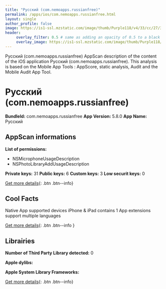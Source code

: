 ```yaml
---
title: "Русский (com.nemoapps.russianfree)"
permalink: /apps/ios/com.nemoapps.russianfree.html
layout: single
author_profile: false
image: https://is1-ssl.mzstatic.com/image/thumb/Purple118/v4/33/cc/27/33cc278b-93cc-f74d-2ba3-204c377a03b5/AppIcon-0-1x_U007emarketing-0-0-85-220-0-7.png/512x512bb.jpg
header: 
     overlay_filter: 0.5 # same as adding an opacity of 0.5 to a black background
     overlay_image: https://is1-ssl.mzstatic.com/image/thumb/Purple118/v4/33/cc/27/33cc278b-93cc-f74d-2ba3-204c377a03b5/AppIcon-0-1x_U007emarketing-0-0-85-220-0-7.png/512x512bb.jpg
---
```

Русский (com.nemoapps.russianfree) AppScan description of the content of the iOS application Русский (com.nemoapps.russianfree). This analysis is based on the Mobile App Tools : AppScore, static analysis, Audit and the Mobile Audit App Tool.

# Русский (com.nemoapps.russianfree)

**BundleId:** com.nemoapps.russianfree
**App Version:** 5.8.0
**App Name:** Русский


## AppScan informations 

**List of permissions:** 
- NSMicrophoneUsageDescription
- NSPhotoLibraryAddUsageDescription
  
  
**Private keys:** 31
**Public keys:** 6
**Custom keys:** 3
**Low securit keys:** 0
  
[Get more details](/pricing.html){: .btn .btn--info}

## Cool Facts

Native App
supported devices iPhone & iPad
contains 1 App extensions
support multiple languages
  
[Get more details](/pricing.html){: .btn .btn--info }

## Librairies 
**Number of Third Party Library detected:** 0


**Apple dylibs:**


**Apple System Library Frameworks:**


  
[Get more details](/pricing.html){: .btn .btn--info}

